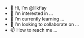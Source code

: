 - 👋 Hi, I’m @lilkflay
- 👀 I’m interested in ...
- 🌱 I’m currently learning ...
- 💞️ I’m looking to collaborate on ...
- 📫 How to reach me ...

<!---
lilkflay/lilkflay is a ✨ special ✨ repository because its `README.md` (this file) appears on your GitHub profile.
You can click the Preview link to take a look at your changes.
--->
